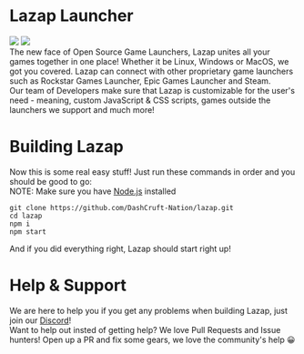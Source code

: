 # Lazap Launcher
<img src = "https://img.shields.io/badge/Made%20Using-JavaScript%20%26%20%E2%9D%A4-green"> [<img src = "https://discordapp.com/api/guilds/644764850706448384/embed.png">](https://discord.gg/DashCruft)<br>
The new face of Open Source Game Launchers, Lazap unites all your games together in one place! Whether it be Linux, Windows or MacOS, we got you covered. Lazap can connect with other proprietary game launchers such as Rockstar Games Launcher, Epic Games Launcher and Steam.<br> 
Our team of Developers make sure that Lazap is customizable for the user's need - meaning, custom JavaScript & CSS scripts, games outside the launchers we support and much more!

# Building Lazap
Now this is some real easy stuff! Just run these commands in order and you should be good to go:<br>
NOTE: Make sure you have [Node.js](https://nodejs.org/en/download/) installed
```
git clone https://github.com/DashCruft-Nation/lazap.git
cd lazap
npm i
npm start
```
And if you did everything right, Lazap should start right up!
# Help & Support
We are here to help you if you get any problems when building Lazap, just join our [Discord](https://discord.gg/DashCruft)!<br>
Want to help out insted of getting help? We love Pull Requests and Issue hunters! Open up a PR and fix some gears, we love the community's help 😀
